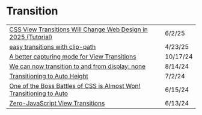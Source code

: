 # Transition

|                                                                                                                                                                             |          |
| --------------------------------------------------------------------------------------------------------------------------------------------------------------------------- | -------- |
| [CSS View Transitions Will Change Web Design in 2025 (Tutorial)](https://app.daily.dev/posts/svil59msa)                                                                     | 6/2/25   |
| [easy transitions with clip-path](https://app.daily.dev/posts/easy-transitions-with-clip-path-bxjr1n5o7)                                                                    | 4/23/25  |
| [A better capturing mode for View Transitions](https://www.bram.us/2024/09/23/a-better-capturing-mode-for-view-transitions/?ref=dailydev)                                   | 10/17/24 |
| [We can now transition to and from display: none](https://app.daily.dev/posts/we-can-now-transition-to-and-from-display-none-oz2vyuzep)                                     | 8/14/24  |
| [Transitioning to Auto Height](https://css-tricks.com/transitioning-to-auto-height/?ref=usepanda.com)                                                                       | 7/2/24   |
| [One of the Boss Battles of CSS is Almost Won! Transitioning to Auto](https://frontendmasters.com/blog/one-of-the-boss-battles-of-css-is-almost-won-transitioning-to-auto/) | 6/15/24  |
| [Zero-JavaScript View Transitions](https://astro.build/blog/future-of-astro-zero-js-view-transitions/)                                                                      | 6/13/24  |
